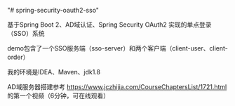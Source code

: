 "# spring-security-oauth2-sso" 

基于Spring Boot 2、AD域认证、Spring Security OAuth2 实现的单点登录（SSO）系统

demo包含了一个SSO服务端（sso-server）和两个客户端（client-user、client-order）

我的环境是IDEA、Maven、jdk1.8

AD域服务器搭建参考 https://www.jczhijia.com/CourseChaptersList/1721.html 的第一个视频（6分钟，可在线观看）
